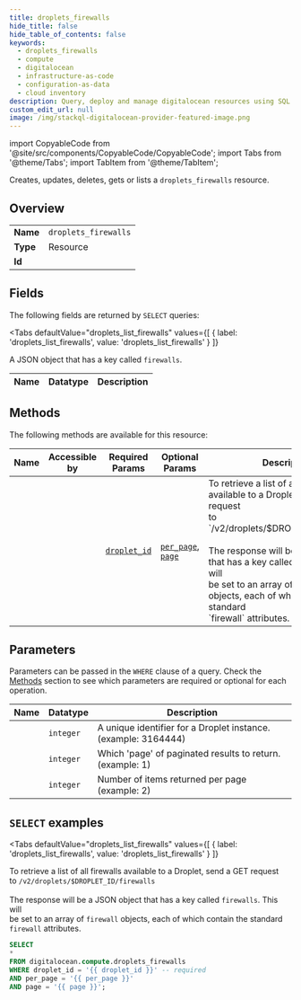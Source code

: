 ```yaml
--- 
title: droplets_firewalls
hide_title: false
hide_table_of_contents: false
keywords:
  - droplets_firewalls
  - compute
  - digitalocean
  - infrastructure-as-code
  - configuration-as-data
  - cloud inventory
description: Query, deploy and manage digitalocean resources using SQL
custom_edit_url: null
image: /img/stackql-digitalocean-provider-featured-image.png
---
```


import CopyableCode from '@site/src/components/CopyableCode/CopyableCode';
import Tabs from '@theme/Tabs';
import TabItem from '@theme/TabItem';

Creates, updates, deletes, gets or lists a <code>droplets_firewalls</code> resource.

## Overview
<table><tbody>
<tr><td><b>Name</b></td><td><code>droplets_firewalls</code></td></tr>
<tr><td><b>Type</b></td><td>Resource</td></tr>
<tr><td><b>Id</b></td><td><CopyableCode code="digitalocean.compute.droplets_firewalls" /></td></tr>
</tbody></table>

## Fields

The following fields are returned by `SELECT` queries:

<Tabs
    defaultValue="droplets_list_firewalls"
    values={[
        { label: 'droplets_list_firewalls', value: 'droplets_list_firewalls' }
    ]}
>
<TabItem value="droplets_list_firewalls">

A JSON object that has a key called `firewalls`.

<table>
<thead>
    <tr>
    <th>Name</th>
    <th>Datatype</th>
    <th>Description</th>
    </tr>
</thead>
<tbody>
</tbody>
</table>
</TabItem>
</Tabs>

## Methods

The following methods are available for this resource:

<table>
<thead>
    <tr>
    <th>Name</th>
    <th>Accessible by</th>
    <th>Required Params</th>
    <th>Optional Params</th>
    <th>Description</th>
    </tr>
</thead>
<tbody>
<tr>
    <td><a href="#droplets_list_firewalls"><CopyableCode code="droplets_list_firewalls" /></a></td>
    <td><CopyableCode code="select" /></td>
    <td><a href="#parameter-droplet_id"><code>droplet_id</code></a></td>
    <td><a href="#parameter-per_page"><code>per_page</code></a>, <a href="#parameter-page"><code>page</code></a></td>
    <td>To retrieve a list of all firewalls available to a Droplet, send a GET request<br />to `/v2/droplets/$DROPLET_ID/firewalls`<br /><br />The response will be a JSON object that has a key called `firewalls`. This will<br />be set to an array of `firewall` objects, each of which contain the standard<br />`firewall` attributes.<br /></td>
</tr>
</tbody>
</table>

## Parameters

Parameters can be passed in the `WHERE` clause of a query. Check the [Methods](#methods) section to see which parameters are required or optional for each operation.

<table>
<thead>
    <tr>
    <th>Name</th>
    <th>Datatype</th>
    <th>Description</th>
    </tr>
</thead>
<tbody>
<tr id="parameter-droplet_id">
    <td><CopyableCode code="droplet_id" /></td>
    <td><code>integer</code></td>
    <td>A unique identifier for a Droplet instance. (example: 3164444)</td>
</tr>
<tr id="parameter-page">
    <td><CopyableCode code="page" /></td>
    <td><code>integer</code></td>
    <td>Which 'page' of paginated results to return. (example: 1)</td>
</tr>
<tr id="parameter-per_page">
    <td><CopyableCode code="per_page" /></td>
    <td><code>integer</code></td>
    <td>Number of items returned per page (example: 2)</td>
</tr>
</tbody>
</table>

## `SELECT` examples

<Tabs
    defaultValue="droplets_list_firewalls"
    values={[
        { label: 'droplets_list_firewalls', value: 'droplets_list_firewalls' }
    ]}
>
<TabItem value="droplets_list_firewalls">

To retrieve a list of all firewalls available to a Droplet, send a GET request<br />to `/v2/droplets/$DROPLET_ID/firewalls`<br /><br />The response will be a JSON object that has a key called `firewalls`. This will<br />be set to an array of `firewall` objects, each of which contain the standard<br />`firewall` attributes.<br />

```sql
SELECT
*
FROM digitalocean.compute.droplets_firewalls
WHERE droplet_id = '{{ droplet_id }}' -- required
AND per_page = '{{ per_page }}'
AND page = '{{ page }}';
```
</TabItem>
</Tabs>

